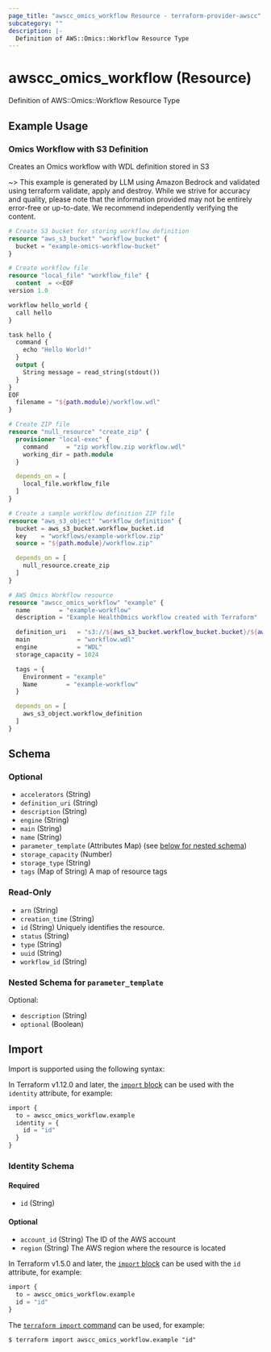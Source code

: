 ```yaml
---
page_title: "awscc_omics_workflow Resource - terraform-provider-awscc"
subcategory: ""
description: |-
  Definition of AWS::Omics::Workflow Resource Type
---
```


# awscc_omics_workflow (Resource)

Definition of AWS::Omics::Workflow Resource Type

## Example Usage

### Omics Workflow with S3 Definition
Creates an Omics workflow with WDL definition stored in S3

~> This example is generated by LLM using Amazon Bedrock and validated using terraform validate, apply and destroy. While we strive for accuracy and quality, please note that the information provided may not be entirely error-free or up-to-date. We recommend independently verifying the content.

```terraform
# Create S3 bucket for storing workflow definition
resource "aws_s3_bucket" "workflow_bucket" {
  bucket = "example-omics-workflow-bucket"
}

# Create workflow file
resource "local_file" "workflow_file" {
  content  = <<EOF
version 1.0

workflow hello_world {
  call hello
}

task hello {
  command {
    echo "Hello World!"
  }
  output {
    String message = read_string(stdout())
  }
}
EOF
  filename = "${path.module}/workflow.wdl"
}

# Create ZIP file
resource "null_resource" "create_zip" {
  provisioner "local-exec" {
    command     = "zip workflow.zip workflow.wdl"
    working_dir = path.module
  }

  depends_on = [
    local_file.workflow_file
  ]
}

# Create a sample workflow definition ZIP file
resource "aws_s3_object" "workflow_definition" {
  bucket = aws_s3_bucket.workflow_bucket.id
  key    = "workflows/example-workflow.zip"
  source = "${path.module}/workflow.zip"

  depends_on = [
    null_resource.create_zip
  ]
}

# AWS Omics Workflow resource
resource "awscc_omics_workflow" "example" {
  name        = "example-workflow"
  description = "Example HealthOmics workflow created with Terraform"

  definition_uri   = "s3://${aws_s3_bucket.workflow_bucket.bucket}/${aws_s3_object.workflow_definition.key}"
  main             = "workflow.wdl"
  engine           = "WDL"
  storage_capacity = 1024

  tags = {
    Environment = "example"
    Name        = "example-workflow"
  }

  depends_on = [
    aws_s3_object.workflow_definition
  ]
}
```

<!-- schema generated by tfplugindocs -->
## Schema

### Optional

- `accelerators` (String)
- `definition_uri` (String)
- `description` (String)
- `engine` (String)
- `main` (String)
- `name` (String)
- `parameter_template` (Attributes Map) (see [below for nested schema](#nestedatt--parameter_template))
- `storage_capacity` (Number)
- `storage_type` (String)
- `tags` (Map of String) A map of resource tags

### Read-Only

- `arn` (String)
- `creation_time` (String)
- `id` (String) Uniquely identifies the resource.
- `status` (String)
- `type` (String)
- `uuid` (String)
- `workflow_id` (String)

<a id="nestedatt--parameter_template"></a>
### Nested Schema for `parameter_template`

Optional:

- `description` (String)
- `optional` (Boolean)

## Import

Import is supported using the following syntax:

In Terraform v1.12.0 and later, the [`import` block](https://developer.hashicorp.com/terraform/language/import) can be used with the `identity` attribute, for example:

```terraform
import {
  to = awscc_omics_workflow.example
  identity = {
    id = "id"
  }
}
```

<!-- schema generated by tfplugindocs -->
### Identity Schema

#### Required

- `id` (String)

#### Optional

- `account_id` (String) The ID of the AWS account
- `region` (String) The AWS region where the resource is located

In Terraform v1.5.0 and later, the [`import` block](https://developer.hashicorp.com/terraform/language/import) can be used with the `id` attribute, for example:

```terraform
import {
  to = awscc_omics_workflow.example
  id = "id"
}
```

The [`terraform import` command](https://developer.hashicorp.com/terraform/cli/commands/import) can be used, for example:

```shell
$ terraform import awscc_omics_workflow.example "id"
```
